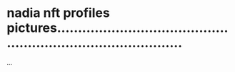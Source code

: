 # nadia nft profiles pictures...................................................................................
...
